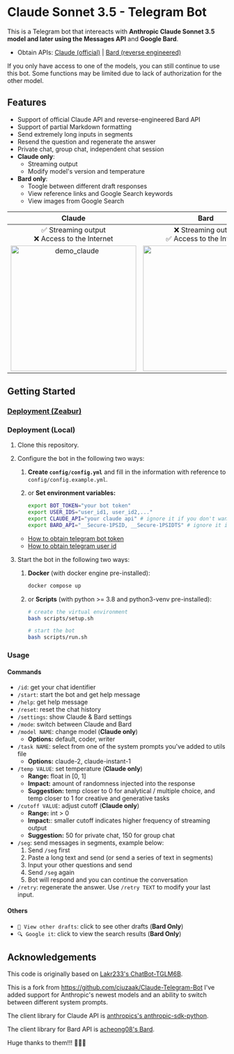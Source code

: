 # Claude Sonnet 3.5 - Telegram Bot
This is a Telegram bot that intereacts with **Anthropic Claude Sonnet 3.5 model and later using the Messages API** and **Google Bard**.

- Obtain APIs: [Claude (official)](https://console.anthropic.com/account/keys) | [Bard (reverse engineered)](https://github.com/acheong08/Bard#authentication)

If you only have access to one of the models, you can still continue to use this bot. Some functions may be limited due to lack of authorization for the other model.

## Features

- Support of official Claude API and reverse-engineered Bard API
- Support of partial Markdown formatting
- Send extremely long inputs in segments
- Resend the question and regenerate the answer
- Private chat, group chat, independent chat session
- **Claude only**:
  - Streaming output
  - Modify model's version and temperature
- **Bard only**:
  - Toogle between different draft responses
  - View reference links and Google Search keywords
  - View images from Google Search

|                                                                     Claude                                                                      |                                                             Bard                                                              |
| :---------------------------------------------------------------------------------------------------------------------------------------------: | :---------------------------------------------------------------------------------------------------------------------------: |
|                                                ✅ Streaming output <br> ❌ Access to the Internet                                                 |                                       ❌ Streaming output <br> ✅ Access to the Internet                                        |
| <img src="https://user-images.githubusercontent.com/41275670/234178910-422cc3cd-b1bf-4c06-bc51-7c75c0b71b35.gif" alt="demo_claude" width="288"> | <img src="https://user-images.githubusercontent.com/41275670/234179231-ed955dec-a75c-432f-9ec1-44c419998ffd.gif" width="288"> |

## Getting Started

### [Deployment (Zeabur)](https://github.com/ciuzaak/Claude-Telegram-Bot/issues/10#issue-1717101083)

### Deployment (Local)

1. Clone this repository.

2. Configure the bot in the following two ways:
   1. **Create `config/config.yml`** and fill in the information with reference to `config/config.example.yml`.
   2. or **Set environment variables:**

      ```bash
      export BOT_TOKEN="your bot token"
      export USER_IDS="user_id1, user_id2,..."
      export CLAUDE_API="your claude api" # ignore it if you don't want to use claude
      export BARD_API="__Secure-1PSID, __Secure-1PSIDTS" # ignore it if you don't want to use bard
      ```

    - [How to obtain telegram bot token](https://core.telegram.org/bots/tutorial#obtain-your-bot-token)
    - [How to obtain telegram user id](https://bigone.zendesk.com/hc/en-us/articles/360008014894-How-to-get-the-Telegram-user-ID-)

3. Start the bot in the following two ways:
    1. **Docker** (with docker engine pre-installed):

        ```bash
        docker compose up
        ```

    2. or **Scripts** (with python >= 3.8 and python3-venv pre-installed):

        ```bash
        # create the virtual environment
        bash scripts/setup.sh

        # start the bot
        bash scripts/run.sh
        ```

### Usage

#### Commands

- `/id`: get your chat identifier
- `/start`: start the bot and get help message
- `/help`: get help message
- `/reset`: reset the chat history
- `/settings`: show Claude & Bard settings
- `/mode`: switch between Claude and Bard
- `/model NAME`: change model (**Claude only**)
  - **Options:**
            default,
            coder,
            writer
- `/task NAME`: select from one of the system prompts you've added to utils file
  - **Options:**
            claude-2,
            claude-instant-1
- `/temp VALUE`: set temperature (**Claude only**)
  - **Range:** float in [0, 1]
  - **Impact:** amount of randomness injected into the response
  - **Suggestion:** temp closer to 0 for analytical / multiple choice, and temp closer to 1 for creative and generative tasks
- `/cutoff VALUE`: adjust cutoff (**Claude only**)
  - **Range:** int > 0
  - **Impact:**: smaller cutoff indicates higher frequency of streaming output
  - **Suggestion:** 50 for private chat, 150 for group chat
- `/seg`: send messages in segments, example below:
    1. Send `/seg` first
    2. Paste a long text and send (or send a series of text in segments)
    3. Input your other questions and send
    4. Send `/seg` again
    5. Bot will respond and you can continue the conversation
- `/retry`: regenerate the answer. Use `/retry TEXT` to modify your last input.

#### Others

- `📝 View other drafts`: click to see other drafts (**Bard Only**)
- `🔍 Google it`: click to view the search results (**Bard Only**)

## Acknowledgements

This code is originally based on [Lakr233's ChatBot-TGLM6B](https://github.com/Lakr233/ChatBot-TGLM6B).

This is a fork from https://github.com/ciuzaak/Claude-Telegram-Bot I've added support for Anthropic's newest models and an ability to switch between different system prompts.

The client library for Claude API is [anthropics's anthropic-sdk-python](https://github.com/anthropics/anthropic-sdk-python).

The client library for Bard API is [acheong08's Bard](https://github.com/acheong08/Bard).

Huge thanks to them!!! 🥰🥰🥰

